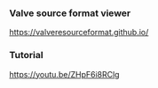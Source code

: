 ### Valve source format viewer
https://valveresourceformat.github.io/
### Tutorial
https://youtu.be/ZHpF6i8RClg
